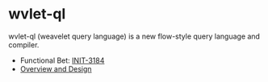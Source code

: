 # wvlet-ql

wvlet-ql (weavelet query language) is a new flow-style query language and compiler.

- Functional Bet: [INIT-3184](https://treasure-data.atlassian.net/browse/INIT-3184)
- [Overview and Design](https://lucid.app/lucidchart/5a6d924b-c67f-42f4-aa1e-fb8791c68a8c/edit?invitationId=inv_fc3718e1-21b9-4ca8-9972-f679a16ee9c4&page=0_0#)

